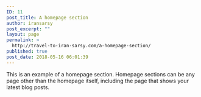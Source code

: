 ```yaml
---
ID: 11
post_title: A homepage section
author: iransarsy
post_excerpt: ""
layout: page
permalink: >
  http://travel-to-iran-sarsy.com/a-homepage-section/
published: true
post_date: 2018-05-16 06:01:39
---
```

This is an example of a homepage section. Homepage sections can be any page other than the homepage itself, including the page that shows your latest blog posts.